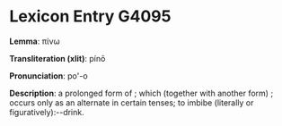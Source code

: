 # Lexicon Entry G4095

**Lemma**: πίνω

**Transliteration (xlit)**: pínō

**Pronunciation**: po'-o

**Description**:
a prolonged form of        ;  which (together with another form)        ; occurs only as an alternate in certain tenses;  to imbibe (literally or figuratively):--drink.
